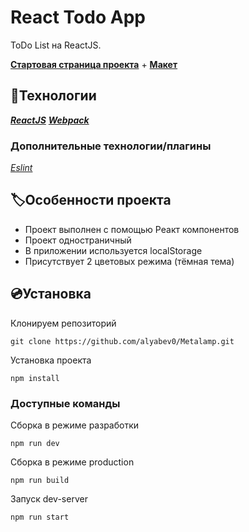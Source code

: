 # React Todo App
ToDo List на ReactJS. 

[**Стартовая страница проекта**](https://alyabev0.github.io/Metalamp/) + [**Макет**](https://www.figma.com/file/MumYcKVk9RkKZEG6dR5E3A/MetaLamp-(former-FSD)-frontend-education-program.-The-2nd-task)

## 🤖Технологии
***[ReactJS](https://ru.reactjs.org/)***
***[Webpack](https://webpack.js.org/)***

### Дополнительные технологии/плагины
*[Eslint](https://eslint.org/)*

## 🏷️Особенности проекта
- Проект выполнен с помощью Реакт компонентов
- Проект одностраничный
- В приложении используется localStorage
- Присутствует 2 цветовых режима (тёмная тема)


## 💿Установка

Клонируем репозиторий
```
git clone https://github.com/alyabev0/Metalamp.git
```
Установка проекта
```
npm install
```

### Доступные команды
Сборка в режиме разработки 
```
npm run dev
```
Сборка в режиме production
```
npm run build
```
Запуск dev-server
```
npm run start
```
